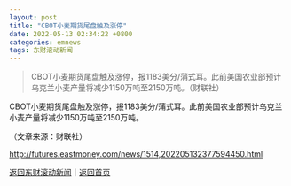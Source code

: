 ```yaml
---
layout: post
title: "CBOT小麦期货尾盘触及涨停"
date: 2022-05-13 02:34:22 +0800
categories: emnews
tags: 东财滚动新闻
---
```

> CBOT小麦期货尾盘触及涨停，报1183美分/蒲式耳。此前美国农业部预计乌克兰小麦产量将减少1150万吨至2150万吨。（财联社）

<p>CBOT小麦期货尾盘触及涨停，报1183美分/蒲式耳。此前美国农业部预计乌克兰小麦产量将减少1150万吨至2150万吨。</p><p class="em_media">（文章来源：财联社）</p>

<http://futures.eastmoney.com/news/1514,202205132377594450.html>

[返回东财滚动新闻](//finews.withounder.com/emnews/)｜[返回首页](//finews.withounder.com/)